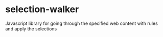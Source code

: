 # selection-walker
Javascript library for going through the specified web content with rules and apply the selections
